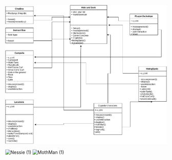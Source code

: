 ![CryptidClubUML](https://github.com/dizzycake/Text_Based_Game/blob/main/images/Cryptid%20Club.png)

![Nessie (1)](https://user-images.githubusercontent.com/80906139/116938467-10798200-ac28-11eb-8f0f-17dc9be48494.png)
![MothMan (1)](https://user-images.githubusercontent.com/80906139/116938531-22f3bb80-ac28-11eb-95e4-2747cc4ff4f3.png)

